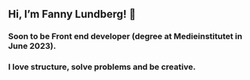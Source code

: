 ## Hi, I’m Fanny Lundberg! 👋

### Soon to be Front end developer (degree at Medieinstitutet in June 2023).

### I love structure, solve problems and be creative.
